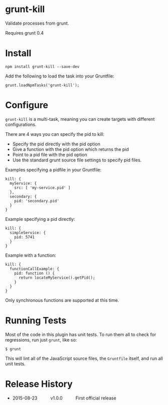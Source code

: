 grunt-kill
==========

Validate processes from grunt.

Requires grunt 0.4

# Install

    npm install grunt-kill --save-dev

Add the following to load the task into your Gruntfile:

    grunt.loadNpmTasks('grunt-kill');

# Configure

`grunt-kill` is a multi-task, meaning you can create targets with different configurations.

There are 4 ways you can specify the pid to kill:

* Specify the pid directly with the pid option
* Give a function with the pid option which returns the pid
* Point to a pid file with the pid option
* Use the standard grunt source file settings to specify pid files.

Examples specifying a pidfile in your Gruntfile:

    kill: {
      myService: {
        src: [ 'my-service.pid' ]
      },
      secondary: {
        pid: 'secondary.pid'
      }
    }

Example specifying a pid directly:

    kill: {
      simpleService: {
        pid: 5741
      }
    }

Example with a function:

    kill: {
      functionCallExample: {
        pid: function () {
          return locateMyService().getPid();
        }
      }
    }

Only synchronous functions are supported at this time.

# Running Tests

Most of the code in this plugin has unit tests.  To run them all to check for regressions, run just `grunt`, like so:

    $ grunt

This will lint all of the JavaScript source files, the `Gruntfile` itself, and run all unit tests.

# Release History

* 2015-08-23   v1.0.0   First official release
